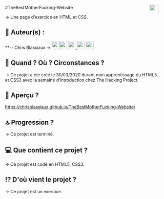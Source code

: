 #TheBestMotherFucking-Website <img src="https://raw.githubusercontent.com/matiassingers/awesome-readme/master/icon.png" width="30px" style="float: right">


→ Une page d'exercice en HTML et CSS. 
## 👤  Auteur(s) : 

**-- Chris Blassiaux → 
[<img src="http://pngimg.com/uploads/github/github_PNG40.png" width="25" >](https://github.com/ChrisBlassiaux )[<img src="https://user-images.githubusercontent.com/59894954/79057092-9281bc00-7c5d-11ea-9392-783b52f9dae4.png" width="25" >](https://chrisb.fr/)  [<img src="https://www.crossfitchelles.com/wp-content/uploads/2019/03/linkedin-icon-logo-png-transparent.png" width="25" >  ](https://www.linkedin.com/in/christopher-blassiaux-802891198/)  [<img src="https://upload.wikimedia.org/wikipedia/commons/4/45/New_Logo_Gmail.svg" width="25" >](chrisblassiaux@gmail.com)   [<img src="https://www.toomed.com/blog/wp-content/uploads/2018/09/new-instagram-logo-png-transparent.png" width="25" > ](https://www.instagram.com/chris.blassiaux/) 

## :calendar:  Quand ? Où ? Circonstances ?

→ Ce projet a été créé le 30/03/2020 durant mon apprentissage du HTML5 et CSS3 avec la semaine d'introduction chez The Hacking Project.

## :eyes:  Aperçu ?
https://chrisblassiaux.github.io/TheBestMotherFucking-Website/ 

## :top:  Progression ?

→ Ce projet est terminé. 

## :computer:  Que contient ce projet ?

→ Ce projet est codé en HTML5, CSS3.

## :interrobang:  D'où vient le projet ?

→ Ce projet est un exercice.


